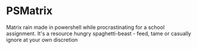 # PSMatrix

Matrix rain made in powershell while procrastinating for a school assignment.
It's a resource hungry spaghetti-beast - feed, tame or casually ignore at your own discretion


